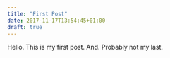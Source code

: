 ```yaml
---
title: "First Post"
date: 2017-11-17T13:54:45+01:00
draft: true
---
```


Hello.
This is my first post.
And.
Probably not my last.